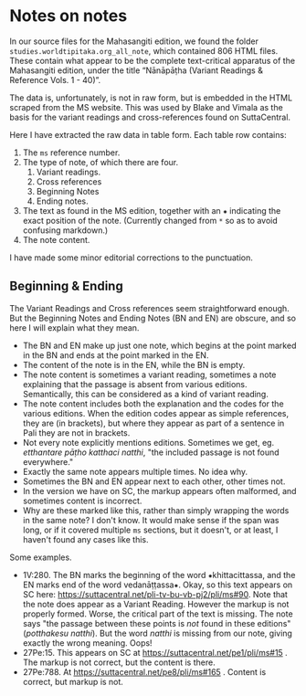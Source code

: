 # Notes on notes

In our source files for the Mahasangiti edition, we found the folder `studies.worldtipitaka.org_all_note`, which contained 806 HTML files. These contain what appear to be the complete text-critical apparatus of the Mahasangiti edition, under the title “Nānāpāṭha (Variant Readings & Reference Vols. 1 - 40)”.

The data is, unfortunately, is not in raw form, but is embedded in the HTML scraped from the MS website. This was used by Blake and Vimala as the basis for the variant readings and cross-references found on SuttaCentral.

Here I have extracted the raw data in table form. Each table row contains:

1. The `ms` reference number.
2. The type of note, of which there are four.
    1. Variant readings.
    2. Cross references
    3. Beginning Notes
    4. Ending notes.
3. The text as found in the MS edition, together with an ⁕ indicating the exact position of the note. (Currently changed from `*` so as to avoid confusing markdown.)
4. The note content.

I have made some minor editorial corrections to the punctuation.

## Beginning & Ending

The Variant Readings and Cross references seem straightforward enough. But the Beginning Notes and Ending Notes (BN and EN) are obscure, and so here I will explain what they mean.

- The BN and EN make up just one note, which begins at the point marked in the BN and ends at the point marked in the EN.
- The content of the note is in the EN, while the BN is empty.
- The note content is sometimes a variant reading, sometimes a note explaining that the passage is absent from various editions. Semantically, this can be considered as a kind of variant reading.
- The note content includes both the explanation and the codes for the various editions. When the edition codes appear as simple references, they are (in brackets), but where they appear as part of a sentence in Pali they are not in brackets.
- Not every note explicitly mentions editions. Sometimes we get, eg. *etthantare pāṭho katthaci natthi*, "the included passage is not found everywhere."
- Exactly the same note appears multiple times. No idea why.
- Sometimes the BN and EN appear next to each other, other times not.
- In the version we have on SC, the markup appears often malformed, and sometimes content is incorrect.
- Why are these marked like this, rather than simply wrapping the words in the same note? I don't know. It would make sense if the span was long, or if it covered multiple `ms` sections, but it doesn't, or at least, I haven't found any cases like this.

Some examples.

- 1V:280.  The BN marks the beginning of the word ⁕khittacittassa, and the EN marks end of the word vedanāṭṭassa⁕. Okay, so this text appears on SC here: https://suttacentral.net/pli-tv-bu-vb-pj2/pli/ms#90. Note that the note does appear as a Variant Reading. However the markup is not properly formed. Worse, the critical part of the text is missing. The note says "the passage between these points is *not* found in these editions" (*potthakesu natthi*). But the word *natthi* is missing from our note, giving exactly the wrong meaning. Oops!
- 27Pe:15. This appears on SC at https://suttacentral.net/pe1/pli/ms#15 . The markup is not correct, but the content is there.
- 27Pe:788. At https://suttacentral.net/pe8/pli/ms#165 . Content is correct, but markup is not.
